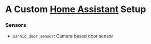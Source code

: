 # A Custom [Home Assistant](https://github.com/home-assistant) Setup

### Sensors

* `sshhio_door_sensor`: Camera based door sensor